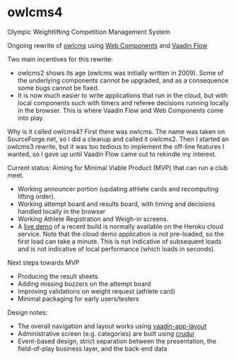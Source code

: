 # owlcms4
Olympic Weightlifting Competition Management System 

Ongoing rewrite of [owlcms](https://owlcms2.sourceforge.io/#!index.md) using [Web Components](https://www.webcomponents.org/introduction) and [Vaadin Flow](https://vaadin.com/flow)

Two main incentives for this rewrite:
- owlcms2 shows its age (owlcms was initially written in 2009). Some of the underlying components cannot be upgraded, and as a consequence some bugs
cannot be fixed.
- It is now much easier to write applications that run in the cloud, but with local components such with timers and referee decisions running locally in the browser.  This is where Vaadin Flow and Web Components come into play.

Why is it called owlcms4? First there was owlcms. The name was taken on SourceForge.net, so I did a cleanup and called it owlcms2. Then I started an owlcms3 rewrite, but it was too tedious to implement the off-line features I wanted, so I gave up until Vaadin Flow came out to rekindle my interest.

Current status: Aiming for Minimal Viable Product (MVP) that can run a club meet.
- Working announcer portion (updating athlete cards and recomputing lifting order).
- Working attempt board and results board, with timing and decisions handled locally in the browser
- Working Athlete Registration and Weigh-in screens.
- A [live demo](https://owlcms4.herokuapp.com) of a recent build is normally available on the Heroku cloud service. Note that the cloud demo application is not pre-loaded, so the first load can take a minute. This is not indicative of subsequent loads and is not indicative of local performance (which loads in seconds).

Next steps towards MVP
- Producing the result sheets
- Adding missing buzzers on the attempt board
- Improving validations on weight request (athlete card)
- Minimal packaging for early users/testers

Design notes:
- The overall navigation and layout works using [vaadin-app-layout](https://github.com/appreciated/vaadin-app-layout)
- Administrative screen (e.g. categories) are built using [crudui](https://github.com/alejandro-du/crudui)
- Event-based design, strict separation between the presentation, the field-of-play business layer, and the back-end data
